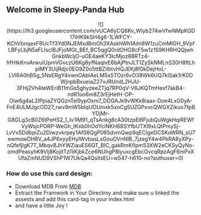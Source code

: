 
## Welcome in Sleepy-Panda Hub
<p align="center" width="100%">
  ![](https://lh3.googleusercontent.com/vUCA6yCQ6Kv_Wlyb274wVfwNMpKGD17iHK9kSH4g6-1LWFCY-KChVbnqexFBUcTf3Yd0NJEMxdBmGh3XAskhWh1AiIn8W1zuCmMlGH_9VpfLBFyLbjN5aFLIsclBJFjoMGt_BEf_BC5qgQ0rdOHG8cF5w1z1S9KHRHQQjwhGnkbWcljO-uOE4aeKY3IcMjoz88RTz4-hfHtkKnvArwuIUpmVGvczU8Kg8yfNaqIvE6bAjPtnJLT1ZySkNMLnS30H8ftLhpIMY3UijRdjc0EG9Z0o5ttBZiIbtvHQJEKj8f0kDejHoL-LVI6A0hB5g_5NsERgY4vwnOAblAeLMSs5TOzr6vO38Wk6UQ7klSak1rK0DWjnpbBxueiaZ27vJRUndL2HJU-3FHj2VhAteWEriB11mGs5ghyzeeZTjq7RP0qV-V6JKQTmHexf7akB4-ndR1oo6m8Z3rEjHetH-OP-Oiw6g4aL2IPpiaZYQGznTel9ypOsm7_DDGAJk9vWKk8iaax-Doe4LxG0yA-FnE4ULMJgcOD27_rwv9mW5bIqUOUmxk5xnCg5UZGPxvcQWGXZikuo7fpBYDjMr-G8GLg3cB0Z6tPeHS2_1_lv1IM91_qTsAnkg8cA30tzpEl6FjubQuWgkHqiREWfVyWsjcPORP-WeGh_tKxb0hOdYciNKH6BSYfbUTXl9xLQtPmySj-LvVvSDdbpiZu2Diwzvkrpey1Af08QgP065dvmQwp9qECIgeDCSKoWRN_sU7ewmowDH8V_a4JP6xyyEHylWvbasLxGouOVnNlB_7jzegY4w4PkRA8yXPy-nQfefjlgK7T_Mbqv8JhYWZiauES6QT_BlC_gakRmKfIpm53XW2eCKSyQyNo-omdPeasyhK9Vlj8KojitTzl1iKjbkZce6NUhgP8lyuxcgEbcOvcqRpzAgF6mPxXUfaZmNUD9VShP1W7UkQa4QsltsEU=w547-h610-no?authuser=0)
</p>

### How do use this card design:
- Download MDB From   [MDB](https://mdbootstrap.com/docs/standard/getting-started/installation/)
- Extract the Framwork in Your Directroy and make sure u linked the assests and add this card-tag in your index.html
- and have a little Joy !
